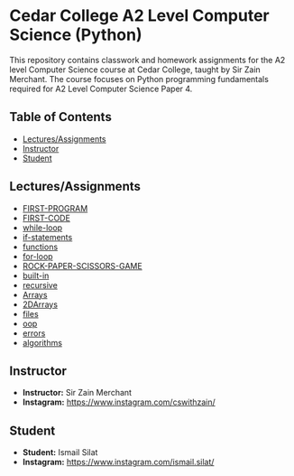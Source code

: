 # Cedar College A2 Level Computer Science (Python)

This repository contains classwork and homework assignments for the A2 level Computer Science course at Cedar College, taught by Sir Zain Merchant. The course focuses on Python programming fundamentals required for A2 Level Computer Science Paper 4.

## Table of Contents

- [Lectures/Assignments](#Lectures/Assignments)
- [Instructor](#Instructor)
- [Student](#Student)

## Lectures/Assignments

- [FIRST-PROGRAM](/cedarLectures/firstprogram.py) 
- [FIRST-CODE](/cedarLectures/firstcode.py) 
- [while-loop](/cedarLectures/while-loop/)
- [if-statements](/cedarLectures/if-statements/)
- [functions](/cedarLectures/functions/)
- [for-loop](/cedarLectures/for-loop/)
- [ROCK-PAPER-SCISSORS-GAME](/cedarLectures/rock-paper-scissors.py) 
- [built-in](/cedarLectures/built-in/)
- [recursive](/cedarLectures/recursive/)
- [Arrays](/cedarLectures/Arrays/)
- [2DArrays](/cedarLectures/2DArrays/)
- [files](/cedarLectures/files/)
- [oop](/cedarLectures/oop/)
- [errors](/cedarLectures/errors/)
- [algorithms](/cedarLectures/algorithms/)

## Instructor

- **Instructor:** Sir Zain Merchant
- **Instagram:** https://www.instagram.com/cswithzain/

## Student 

- **Student:** Ismail Silat
- **Instagram:** https://www.instagram.com/ismail.silat/
